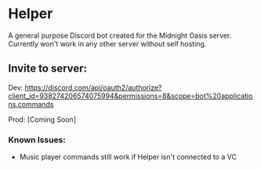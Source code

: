 # Helper

A general purpose Discord bot created for the Midnight Oasis server. Currently won't work in any other server without self hosting. 

## Invite to server:
Dev: https://discord.com/api/oauth2/authorize?client_id=938274206574075994&permissions=8&scope=bot%20applications.commands

Prod: [Coming Soon]

### Known Issues:
 - Music player commands still work if Helper isn't connected to a VC